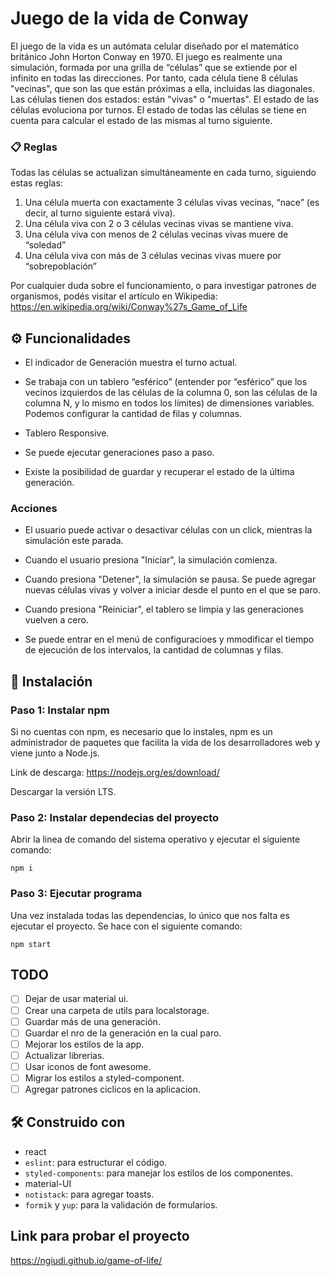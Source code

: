 # Juego de la vida de Conway 

El juego de la vida es un autómata celular diseñado por el matemático británico John Horton 
Conway en 1970. El juego es realmente una simulación, formada por una grilla de “células” que
se extiende por el infinito en todas las direcciones. Por tanto, cada célula tiene 8 células
"vecinas", que son las que están próximas a ella, incluidas las diagonales. Las células tienen
dos estados: están "vivas" o "muertas". El estado de las células evoluciona por turnos. El
estado de todas las células se tiene en cuenta para calcular el estado de las mismas al turno
siguiente.

### 📋 Reglas
Todas las células se actualizan simultáneamente en cada turno, siguiendo estas reglas:
1. Una célula muerta con exactamente 3 células vivas vecinas, “nace” (es decir, al turno siguiente 
estará viva).
2. Una célula viva con 2 o 3 células vecinas vivas se mantiene viva.
3. Una célula viva con menos de 2 células vecinas vivas muere de “soledad”
4. Una célula viva con más de 3 células vecinas vivas muere por “sobrepoblación”

Por cualquier duda sobre el funcionamiento, o para investigar patrones de organismos, podés
visitar el artículo en Wikipedia: https://en.wikipedia.org/wiki/Conway%27s_Game_of_Life

## ⚙️ Funcionalidades

*  El indicador de Generación muestra el turno actual.

* Se trabaja con un tablero “esférico” (entender por “esférico” que los vecinos izquierdos de las 
células de la columna 0, son las células de la columna N, y lo mismo en todos los límites) de 
dimensiones variables. Podemos configurar la cantidad de filas y columnas.

* Tablero Responsive.

* Se puede ejecutar generaciones paso a paso.

* Existe la posibilidad de guardar y recuperar el estado de la última generación.

### Acciones

* El usuario puede activar o desactivar células con un click, mientras la simulación este parada.

* Cuando el usuario presiona "Iniciar", la simulación comienza. 

* Cuando presiona "Detener", la simulación se pausa. Se puede agregar nuevas células vivas y volver 
a iniciar desde el punto en el que se paro. 

* Cuando presiona "Reiniciar", el tablero se limpia y las generaciones vuelven a cero. 

* Se puede entrar en el menú de configuracioes y mmodificar el tiempo de ejecución de los intervalos, 
la cantidad de columnas y filas.

## 🚀 Instalación 

### Paso 1: Instalar npm
Si no cuentas con npm, es necesario que lo instales, npm es un administrador de paquetes que facilita 
la vida de los desarrolladores web y viene junto a Node.js.

Link de descarga: https://nodejs.org/es/download/

Descargar la versión LTS.

### Paso 2: Instalar dependecias del proyecto
Abrir la linea de comando del sistema operativo y ejecutar el siguiente comando:

```
npm i
```

### Paso 3: Ejecutar programa
Una vez instalada todas las dependencias, lo único que nos falta es ejecutar el proyecto. Se hace con el
siguiente comando:

```
npm start
```

## TODO
- [ ] Dejar de usar material ui.
- [ ] Crear una carpeta de utils para localstorage.
- [ ] Guardar más de una generación.
- [ ] Guardar el nro de la generación en la cual paro.
- [ ] Mejorar los estilos de la app.
- [ ] Actualizar librerias.
- [ ] Usar iconos de font awesome.
- [ ] Migrar los estilos a styled-component.
- [ ] Agregar patrones ciclicos en la aplicacion.

## 🛠️ Construido con 
* react
* `eslint`: para estructurar el código.
* `styled-components`: para manejar los estilos de los componentes.
* material-UI
* `notistack`: para agregar toasts.
* `formik` y `yup`: para la validación de formularios.

## Link para probar el proyecto

https://ngiudi.github.io/game-of-life/
